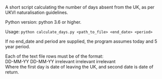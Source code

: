 A short script calculating the number of days absent from the UK, as per UKVI naturalisation guidelines.

Python version: python 3.6 or higher.

Usage:
`python calculate_days.py <path_to_file> <end_date> <period>`

If no end_date and period are supplied, the program assumes today and 5 year period.

Each of the text file rows must be of the format:  
DD-MM-YY DD-MM-YY irrelevant irrelevant irrelevant  
Where the first day is date of leaving the UK, and second date is date of return. 


